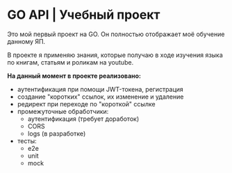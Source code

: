 <h1>GO API | Учебный проект</h1>

<p>
Это мой первый проект на GO. Он полностью отображает моё обучение данному ЯП.
</p>
<p>
  В проекте я применяю знания, которые получаю в ходе изучения языка по книгам, статьям и роликам на youtube.
</p>
<p>
  <strong>На данный момент в проекте реализовано:</strong>
      <ul>
        <li>
          аутентификация при помощи JWT-токена, регистрация
        </li>
        <li>
          создание "коротких" ссылок, их изменение и удаление
        </li>
        <li>
          редирект при переходе по "короткой" ссылке
        </li>
        <li>
          промежуточные обработчики:
          <ul>
            <li>
              аутентификация (требует доработок)
            </li>
            <li>
              CORS
            </li>
            <li>
              logs (в разработке)
            </li>
          </ul>
        </li>
        <li>
          тесты:
          <ul>
            <li>
              e2e
            </li>
            <li>
              unit
            </li>
            <li>
              mock
            </li>
          </ul>
        </li>
      </ul>
</p>
